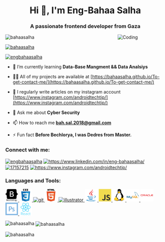 
<h1 align="center">Hi 👋, I'm Eng-Bahaa Salha</h1>
<h3 align="center">A passionate frontend developer from Gaza</h3>
<img align="right" alt="Coding" width="150" src="https://cdn.dribbble.com/users/2069402/screenshots/5574718/media/a26e46eb4800c8991e14a6f6e32dba1e.gif">

<p align="left"> <img src="https://komarev.com/ghpvc/?username=bahaasalha&label=Profile%20views&color=0e75b6&style=flat" alt="bahaasalha" /> </p>

<p align="left"> <a href="https://github.com/ryo-ma/github-profile-trophy"><img src="https://github-profile-trophy.vercel.app/?username=bahaasalha" alt="bahaasalha" /></a> </p>

<p align="left"> <a href="https://twitter.com/engbahaasalha" target="blank"><img src="https://img.shields.io/twitter/follow/engbahaasalha?logo=twitter&style=for-the-badge" alt="engbahaasalha" /></a> </p>

- 🌱 I’m currently learning **Data-Base Mangment && Data Analsiys**

- 👨‍💻 All of my projects are available at [https://bahaasalha.github.io/To-get-contact-me/](https://bahaasalha.github.io/To-get-contact-me/)

- 📝 I regularly write articles on my instagram account [https://www.instagram.com/androidtechtip/](https://www.instagram.com/androidtechtip/)

- 💬 Ask me about **Cyber Security**

- 📫 How to reach me **bah.sal.2018@gmail.com**

- ⚡ Fun fact **Before Bechlorya, I was Dedres from Master.**

<h3 align="left">Connect with me:</h3>
<p align="left">
<a href="https://twitter.com/engbahaasalha" target="blank"><img align="center" src="https://raw.githubusercontent.com/rahuldkjain/github-profile-readme-generator/master/src/images/icons/Social/twitter.svg" alt="engbahaasalha" height="30" width="40" /></a>
<a href="https://linkedin.com/in/https://www.linkedin.com/in/eng-bahaasalha/" target="blank"><img align="center" src="https://raw.githubusercontent.com/rahuldkjain/github-profile-readme-generator/master/src/images/icons/Social/linked-in-alt.svg" alt="https://www.linkedin.com/in/eng-bahaasalha/" height="30" width="40" /></a>
<a href="https://stackoverflow.com/users/17157215" target="blank"><img align="center" src="https://raw.githubusercontent.com/rahuldkjain/github-profile-readme-generator/master/src/images/icons/Social/stack-overflow.svg" alt="17157215" height="30" width="40" /></a>
<a href="https://instagram.com/https://www.instagram.com/androidtechtip/" target="blank"><img align="center" src="https://raw.githubusercontent.com/rahuldkjain/github-profile-readme-generator/master/src/images/icons/Social/instagram.svg" alt="https://www.instagram.com/androidtechtip/" height="30" width="40" /></a>
</p>

<h3 align="left">Languages and Tools:</h3>
<p align="left"> <a href="https://getbootstrap.com" target="_blank" rel="noreferrer"> <img src="https://raw.githubusercontent.com/devicons/devicon/master/icons/bootstrap/bootstrap-plain-wordmark.svg" alt="bootstrap" width="40" height="40"/> </a> <a href="https://www.w3schools.com/css/" target="_blank" rel="noreferrer"> <img src="https://raw.githubusercontent.com/devicons/devicon/master/icons/css3/css3-original-wordmark.svg" alt="css3" width="40" height="40"/> </a> <a href="https://git-scm.com/" target="_blank" rel="noreferrer"> <img src="https://www.vectorlogo.zone/logos/git-scm/git-scm-icon.svg" alt="git" width="40" height="40"/> </a> <a href="https://www.w3.org/html/" target="_blank" rel="noreferrer"> <img src="https://raw.githubusercontent.com/devicons/devicon/master/icons/html5/html5-original-wordmark.svg" alt="html5" width="40" height="40"/> </a> <a href="https://www.adobe.com/in/products/illustrator.html" target="_blank" rel="noreferrer"> <img src="https://www.vectorlogo.zone/logos/adobe_illustrator/adobe_illustrator-icon.svg" alt="illustrator" width="40" height="40"/> </a> <a href="https://www.java.com" target="_blank" rel="noreferrer"> <img src="https://raw.githubusercontent.com/devicons/devicon/master/icons/java/java-original.svg" alt="java" width="40" height="40"/> </a> <a href="https://developer.mozilla.org/en-US/docs/Web/JavaScript" target="_blank" rel="noreferrer"> <img src="https://raw.githubusercontent.com/devicons/devicon/master/icons/javascript/javascript-original.svg" alt="javascript" width="40" height="40"/> </a> <a href="https://www.linux.org/" target="_blank" rel="noreferrer"> <img src="https://raw.githubusercontent.com/devicons/devicon/master/icons/linux/linux-original.svg" alt="linux" width="40" height="40"/> </a> <a href="https://www.mysql.com/" target="_blank" rel="noreferrer"> <img src="https://raw.githubusercontent.com/devicons/devicon/master/icons/mysql/mysql-original-wordmark.svg" alt="mysql" width="40" height="40"/> </a> <a href="https://www.oracle.com/" target="_blank" rel="noreferrer"> <img src="https://raw.githubusercontent.com/devicons/devicon/master/icons/oracle/oracle-original.svg" alt="oracle" width="40" height="40"/> </a> <a href="https://www.photoshop.com/en" target="_blank" rel="noreferrer"> <img src="https://raw.githubusercontent.com/devicons/devicon/master/icons/photoshop/photoshop-line.svg" alt="photoshop" width="40" height="40"/> </a> <a href="https://reactjs.org/" target="_blank" rel="noreferrer"> <img src="https://raw.githubusercontent.com/devicons/devicon/master/icons/react/react-original-wordmark.svg" alt="react" width="40" height="40"/> </a> </p>

<p><img align="left" src="https://github-readme-stats.vercel.app/api/top-langs?username=bahaasalha&show_icons=true&locale=en&layout=compact" alt="bahaasalha" /></p>

<p>&nbsp;<img align="center" src="https://github-readme-stats.vercel.app/api?username=bahaasalha&show_icons=true&locale=en" alt="bahaasalha" /></p>

<p><img align="center" src="https://github-readme-streak-stats.herokuapp.com/?user=bahaasalha&" alt="bahaasalha" /></p>
